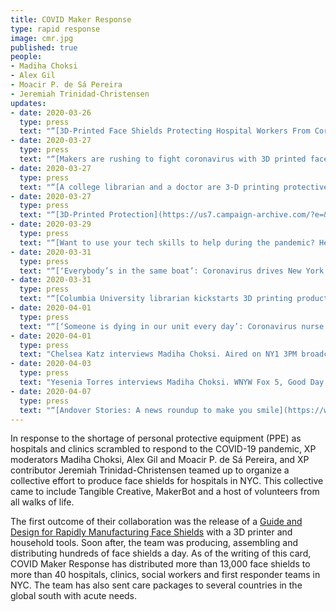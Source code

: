 ```yaml
---
title: COVID Maker Response
type: rapid response
image: cmr.jpg
published: true
people:
- Madiha Choksi
- Alex Gil
- Moacir P. de Sá Pereira
- Jeremiah Trinidad-Christensen
updates:
- date: 2020-03-26
  type: press
  text: "“[3D-Printed Face Shields Protecting Hospital Workers From Coronavirus](https://twitter.com/vicenews/status/1243298834999992321),” in *ViceNews* by Daniel Ming."
- date: 2020-03-27
  type: press
  text: "“[Makers are rushing to fight coronavirus with 3D printed face shields and test swabs](https://www.fastcompany.com/90482710/makers-are-rushing-to-fight-coronavirus-with-3d-printed-face-shields-and-test-swabs),” in *Fast Company* by Kristin Toussaint."
- date: 2020-03-27
  type: press
  text: "“[A college librarian and a doctor are 3-D printing protective equipment for hospital workers](https://lithub.com/a-college-librarian-and-a-doctor-are-3-d-printing-protective-equipment-for-hospital-workers/),” in *Literary Hub*."
- date: 2020-03-27
  type: press
  text: "“[3D-Printed Protection](https://us7.campaign-archive.com/?e=&u=cc26d8788ee7d6f98dd0af14e&id=31f0a4316e),” in *Columbia News*."
- date: 2020-03-29
  type: press
  text: "“[Want to use your tech skills to help during the pandemic? Here's how.](https://www.protocol.com/how-to-help-coronavirus-tech),” in *Protocol* by Sofie Kodner."
- date: 2020-03-31
  type: press
  text: "“[‘Everybody’s in the same boat’: Coronavirus drives New York’s hospitals to breaking point](https://www.politico.com/states/new-york/albany/story/2020/03/31/everybodys-in-the-same-boat-coronavirus-drives-new-yorks-hospitals-to-breaking-point-1269943),” in *Politico* by Danielle Muoio."
- date: 2020-03-31
  type: press
  text: "“[Columbia University librarian kickstarts 3D printing production of protective face shields](https://www.amny.com/coronavirus/columbia-university-librarian-kickstarts-3d-printing-production-of-protective-face-shields/),” in *AM NY* by Emily Davenport."
- date: 2020-04-01
  type: press
  text: "“[‘Someone is dying in our unit every day’: Coronavirus nurse reveals horror of intensive care ward and how it’s completely changed her home life](https://www.independent.co.uk/news/world/americas/),” in *Independent UK*."
- date: 2020-04-01
  type: press
  text: "Chelsea Katz interviews Madiha Choksi. Aired on NY1 3PM broadcast"
- date: 2020-04-03
  type: press
  text: "Yesenia Torres interviews Madiha Choksi. WNYW Fox 5, Good Day NY. Aired at 9:45–9:50AM"
- date: 2020-04-07
  type: press
  text: "“[Andover Stories: A news roundup to make you smile](https://www.andover.edu/news/2020/andover-stories-a-news-roundup-to-make-you-smile).”"
---
```

        
In response to the shortage of personal protective equipment (PPE) as hospitals and clinics scrambled to respond to the COVID-19 pandemic, XP moderators Madiha Choksi, Alex Gil and Moacir P. de Sá Pereira, and XP contributor Jeremiah Trinidad-Christensen teamed up to organize a collective effort to produce face shields for hospitals in NYC. This collective came to include Tangible Creative, MakerBot and a host of volunteers from all walks of life.

The first outcome of their collaboration was the release of a [Guide and Design for Rapidly Manufacturing Face Shields](https://studio.cul.columbia.edu/face-shield) with a 3D printer and household tools. Soon after, the team was producing, assembling and distributing hundreds of face shields a day. As of the writing of this card, COVID Maker Response has distributed more than 13,000 face shields to more than 40 hospitals, clinics, social workers and first responder teams in NYC. The team has also sent care packages to several countries in the global south with acute needs.            


